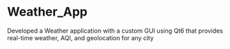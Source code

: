 # Weather_App
Developed a Weather application with a custom GUI using Qt6 that provides real-time weather, AQI, and geolocation for any city
